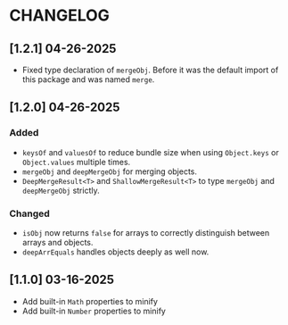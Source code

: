 # CHANGELOG

## [1.2.1] 04-26-2025

- Fixed type declaration of `mergeObj`. Before it was the default import of this package and was named `merge`.

## [1.2.0] 04-26-2025

### Added

- `keysOf` and `valuesOf` to reduce bundle size when using `Object.keys` or `Object.values` multiple times.
- `mergeObj` and `deepMergeObj` for merging objects.
- `DeepMergeResult<T>` and `ShallowMergeResult<T>` to type `mergeObj` and `deepMergeObj` strictly.

### Changed

- `isObj` now returns `false` for arrays to correctly distinguish between arrays and objects.
- `deepArrEquals` handles objects deeply as well now.

## [1.1.0] 03-16-2025

- Add built-in `Math` properties to minify
- Add built-in `Number` properties to minify
